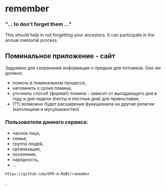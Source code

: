 # remember #
### "... to don't forget them ..." ### 
This should help in not forgetting your ancestors. It can participate in the annual memorial process.

## Поминальное приложение - сайт ##
Задумано для сохранения информации о предках для потомков.
Оно же должно: 
*	помочь в поминальном процессе, 
*	напомнить о сроке помина,
*	уточнить способ (формат) помина - зависит от выпадающего дня в году и дня недели (посты и постные дни) для православия,
*	(??) возможно будет расширение функционала на другие религии (католицизм и мусульманство)  

### Пользователи данного сервиса: ###
*	часное лицо,
* 	семья,
*	группа людей,
* 	организация,
*	поселение,
*	народность,
* 	...


`https://github.com/OPR-A-RUBY/remember`

.